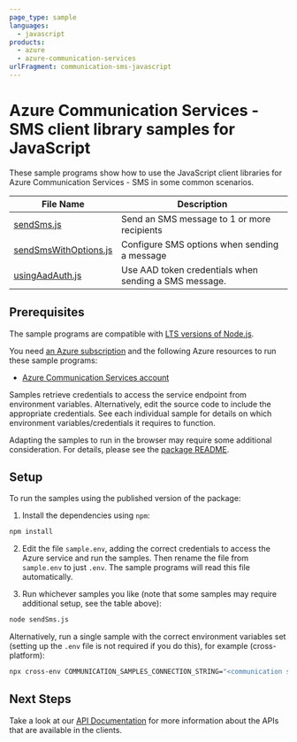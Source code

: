 ```yaml
---
page_type: sample
languages:
  - javascript
products:
  - azure
  - azure-communication-services
urlFragment: communication-sms-javascript
---
```


# Azure Communication Services - SMS client library samples for JavaScript

These sample programs show how to use the JavaScript client libraries for Azure Communication Services - SMS in some common scenarios.

| **File Name**                               | **Description**                                       |
| ------------------------------------------- | ----------------------------------------------------- |
| [sendSms.js][sendsms]                       | Send an SMS message to 1 or more recipients           |
| [sendSmsWithOptions.js][sendsmswithoptions] | Configure SMS options when sending a message          |
| [usingAadAuth.js][usingaadauth]             | Use AAD token credentials when sending a SMS message. |

## Prerequisites

The sample programs are compatible with [LTS versions of Node.js](https://nodejs.org/about/releases/).

You need [an Azure subscription][freesub] and the following Azure resources to run these sample programs:

- [Azure Communication Services account][createinstance_azurecommunicationservicesaccount]

Samples retrieve credentials to access the service endpoint from environment variables. Alternatively, edit the source code to include the appropriate credentials. See each individual sample for details on which environment variables/credentials it requires to function.

Adapting the samples to run in the browser may require some additional consideration. For details, please see the [package README][package].

## Setup

To run the samples using the published version of the package:

1. Install the dependencies using `npm`:

```bash
npm install
```

2. Edit the file `sample.env`, adding the correct credentials to access the Azure service and run the samples. Then rename the file from `sample.env` to just `.env`. The sample programs will read this file automatically.

3. Run whichever samples you like (note that some samples may require additional setup, see the table above):

```bash
node sendSms.js
```

Alternatively, run a single sample with the correct environment variables set (setting up the `.env` file is not required if you do this), for example (cross-platform):

```bash
npx cross-env COMMUNICATION_SAMPLES_CONNECTION_STRING="<communication samples connection string>" FROM_PHONE_NUMBER="<from phone number>" AZURE_PHONE_NUMBER="<azure phone number>" TO_PHONE_NUMBERS="<to phone numbers>" AZURE_PHONE_NUMBER="<azure phone number>" node sendSms.js
```

## Next Steps

Take a look at our [API Documentation][apiref] for more information about the APIs that are available in the clients.

[sendsms]: https://github.com/Azure/azure-sdk-for-js/blob/main/sdk/communication/communication-sms/samples/v1/javascript/sendSms.js
[sendsmswithoptions]: https://github.com/Azure/azure-sdk-for-js/blob/main/sdk/communication/communication-sms/samples/v1/javascript/sendSmsWithOptions.js
[usingaadauth]: https://github.com/Azure/azure-sdk-for-js/blob/main/sdk/communication/communication-sms/samples/v1/javascript/usingAadAuth.js
[apiref]: https://docs.microsoft.com/javascript/api/@azure/communication-sms
[freesub]: https://azure.microsoft.com/free/
[createinstance_azurecommunicationservicesaccount]: https://docs.microsoft.com/azure/communication-services/quickstarts/create-communication-resource
[package]: https://github.com/Azure/azure-sdk-for-js/tree/main/sdk/communication/communication-sms/README.md
